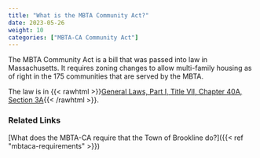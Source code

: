 ```yaml
---
title: "What is the MBTA Community Act?"
date: 2023-05-26
weight: 10
categories: ["MBTA-CA Community Act"]
---
```

The MBTA Community Act is a bill that was passed into law in Massachusetts. It requires zoning changes to allow multi-family housing as of right in the 175 communities that are served by the MBTA.

The law is in {{< rawhtml >}}<a href="https://malegislature.gov/Laws/GeneralLaws/PartI/TitleVII/Chapter40A/Section3A" target="_new">General Laws, Part I, Title VII, Chapter 40A, Section 3A</a>{{< /rawhtml >}}. 

### Related Links

[What does the MBTA-CA require that the Town of Brookline do?]({{< ref "mbtaca-requirements" >}})

